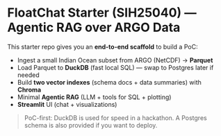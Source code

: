 # FloatChat Starter (SIH25040) — Agentic RAG over ARGO Data

This starter repo gives you an **end-to-end scaffold** to build a PoC:
- Ingest a small Indian Ocean subset from ARGO (NetCDF) → **Parquet**
- Load Parquet to **DuckDB** (fast local SQL) — swap to Postgres later if needed
- Build **two vector indexes** (schema docs + data summaries) with **Chroma**
- Minimal **Agentic RAG** (LLM + tools for SQL + plotting)
- **Streamlit** UI (chat + visualizations)

> PoC-first: DuckDB is used for speed in a hackathon. A Postgres schema is also provided if you want to deploy.
